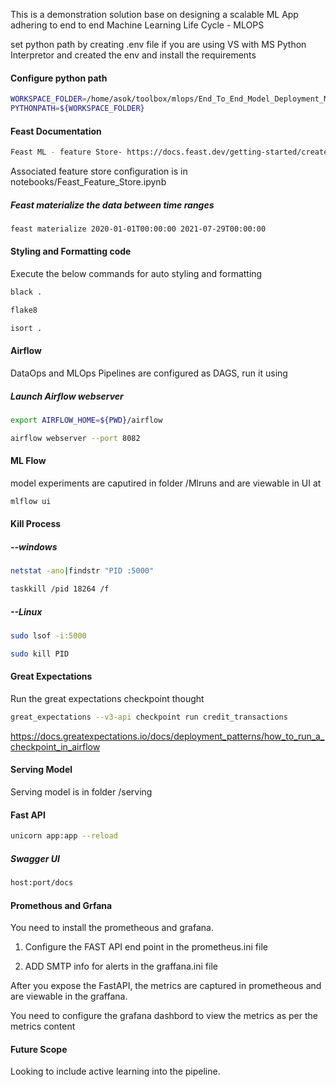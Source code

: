 This is a demonstration solution base on designing a scalable ML App adhering to end to end Machine Learning Life Cycle - MLOPS

set python path by creating .env file if you are using VS with MS Python Interpretor
and created the env and install the requirements 

#### Configure python path
```bash
WORKSPACE_FOLDER=/home/asok/toolbox/mlops/End_To_End_Model_Deployment_MLOps
PYTHONPATH=${WORKSPACE_FOLDER}
```

#### Feast Documentation

```bash
Feast ML - feature Store- https://docs.feast.dev/getting-started/create-a-feature-repository
```
Associated feature store configuration is in notebooks/Feast_Feature_Store.ipynb
  
##### Feast materialize the data between time ranges

```bash
feast materialize 2020-01-01T00:00:00 2021-07-29T00:00:00
```
#### Styling and Formatting code

Execute the below commands for auto styling and formatting 

```bash
black .

flake8

isort .
```

#### Airflow

DataOps and MLOps Pipelines are configured as DAGS,  run it using

##### Launch Airflow webserver

```bash
export AIRFLOW_HOME=${PWD}/airflow

airflow webserver --port 8082

````

#### ML Flow

model experiments are caputired in folder /Mlruns and are viewable in UI at

```bash
mlflow ui
```

#### Kill Process

##### --windows

```bash
netstat -ano|findstr "PID :5000"

taskkill /pid 18264 /f
````
  

#####  --Linux

```bash
sudo lsof -i:5000

sudo kill PID
````
  

#### Great Expectations

Run the great expectations checkpoint thought

```bash
great_expectations --v3-api checkpoint run credit_transactions
```
https://docs.greatexpectations.io/docs/deployment_patterns/how_to_run_a_checkpoint_in_airflow

  #### Serving Model
  
Serving model is in folder /serving 
  
#### Fast API

```bash
unicorn app:app --reload
```

##### Swagger UI

```bash
host:port/docs
```

#### Promethous and Grfana

You need to install the prometheous and grafana. 

1) Configure the FAST API end point in the prometheus.ini file 

2) ADD SMTP info for alerts in the graffana.ini file 

After you expose the FastAPI, the metrics are captured in prometheous and are viewable in the graffana. 

You need to configure the grafana dashbord to view the metrics as per the metrics content


#### Future Scope

Looking to include active learning into the pipeline. 
